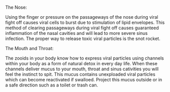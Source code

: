 The Nose:

Using the finger or pressure on the passageways of the nose during viral fight off causes viral cells to burst due to stimulation of lipid envelopes. This method of clearing passageways during viral fight off causes guaranteed inflammation of the nasal cavities and will lead to more severe sinus infection. The proper way to release toxic viral particles is the snot rocket.

The Mouth and Throat:

The zooids in your body know how to express viral particles using channels within your body as a form of natural detox in every day life. When these channels deliver mucus to your mouth, throat and sinus cativities you will feel the instinct to spit. This mucus contains unexploaded viral particles which can become reactivated if swalloed. Project this mucus outside or in a safe direction such as a toilet or trash can.
